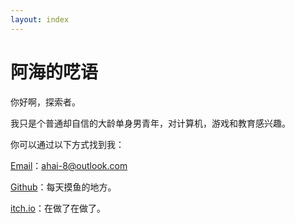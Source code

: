 ```yaml
---
layout: index
---
```


# 阿海的呓语

你好啊，探索者。

我只是个普通却自信的大龄单身男青年，对计算机，游戏和教育感兴趣。

你可以通过以下方式找到我：

[Email](mailto:ahai-8@outlook.com)：ahai-8@outlook.com

[Github](https://github.com/Ahai-8/)：每天摸鱼的地方。

[itch.io](https://ahai-8.itch.io)：在做了在做了。